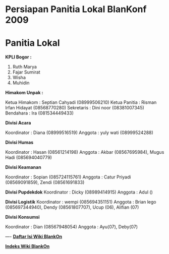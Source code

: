 # Persiapan Panitia Lokal BlanKonf 2009

# Panitia Lokal


**KPLI Bogor :**

1. Ruth Marya
2. Fajar Sumirat
3. Wisha
4. Muhidin


**Himakom Unpak :**

Ketua Himakom : Septian Cahyadi (08999506210)
Ketua Panitia : Risman Irfan Hidayat (08568770280)
Sekretaris : Dini noor (08381007345)
Bendahara : Ira (081534449433)


**Divisi Acara**

Koordinator : Diana (08999516519)
Anggota : yuly wati (08999524288)




**Divisi Humas**

Koordinator : Hasan (08561214198)
Anggota : Akbar (08567695984), Mugus Hadi (085694040779)



**Divisi Keamanan**

Koordinator : Sopian (085724115761)
Anggota : Catur Priyadi (08569091859), Zendi (08561691833)


**Divisi Pupdekdok**
Koordinator : Dicky (08989414915)
Anggota : Adul ()


**Divisi Logistik**
Koordinator : wempi (085694351151)
Anggota : Brian lego (085697344940), Dendy (08561807707), Ucup (06), Alifian (07)



**Divisi Konsumsi**

Koordinator : Dian (08567948054) 
Anggota : Ayu(07), Deby(07)

—-
[**Daftar Isi Wiki BlankOn**](/wiki/DaftarIsi/index.html)
 
[**Indeks Wiki BlankOn**](/wiki/Indeks.html)


